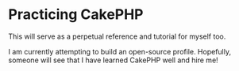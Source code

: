 Practicing CakePHP
==================

This will serve as a perpetual reference and tutorial for myself too.

I am currently attempting to build an open-source profile. Hopefully, someone will see that I have learned CakePHP well and hire me!

